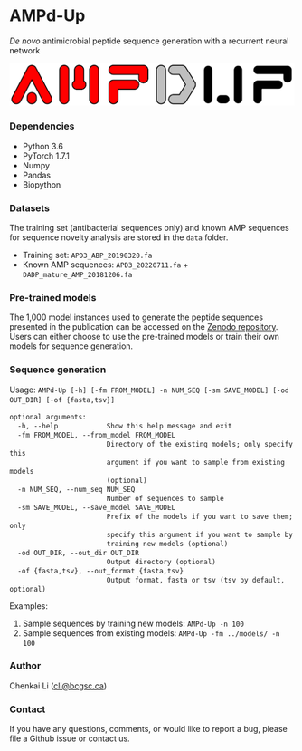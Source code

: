 # AMPd-Up

_De novo_ antimicrobial peptide sequence generation with a recurrent neural network

<p align="center">
	<img src="AMPd-Up.png">
</p>

### Dependencies

* Python 3.6
* PyTorch 1.7.1
* Numpy
* Pandas
* Biopython

### Datasets

The training set (antibacterial sequences only) and known AMP sequences for sequence novelty analysis are stored in the `data` folder.
* Training set: `APD3_ABP_20190320.fa`
* Known AMP sequences: `APD3_20220711.fa` + `DADP_mature_AMP_20181206.fa`

### Pre-trained models

The 1,000 model instances used to generate the peptide sequences presented in the publication can be accessed on the [Zenodo repository](https://doi.org/10.5281/zenodo.7905591). Users can either choose to use the pre-trained models or train their own models for sequence generation.


### Sequence generation
Usage: `AMPd-Up [-h] [-fm FROM_MODEL] -n NUM_SEQ [-sm SAVE_MODEL] [-od OUT_DIR] [-of {fasta,tsv}]`
```
optional arguments:
  -h, --help            Show this help message and exit
  -fm FROM_MODEL, --from_model FROM_MODEL
                        Directory of the existing models; only specify this
                        argument if you want to sample from existing models
                        (optional)
  -n NUM_SEQ, --num_seq NUM_SEQ
                        Number of sequences to sample
  -sm SAVE_MODEL, --save_model SAVE_MODEL
                        Prefix of the models if you want to save them; only
                        specify this argument if you want to sample by
                        training new models (optional)
  -od OUT_DIR, --out_dir OUT_DIR
                        Output directory (optional)
  -of {fasta,tsv}, --out_format {fasta,tsv}
                        Output format, fasta or tsv (tsv by default, optional)
```
Examples:
1) Sample sequences by training new models: `AMPd-Up -n 100`
2) Sample sequences from existing models: `AMPd-Up -fm ../models/ -n 100`

### Author

Chenkai Li (cli@bcgsc.ca)

### Contact

If you have any questions, comments, or would like to report a bug, please file a Github issue or contact us.
